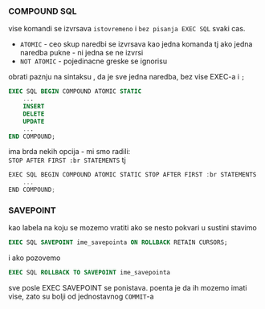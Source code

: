 ### COMPOUND SQL 
vise komandi se izvrsava `istovremeno` i `bez pisanja EXEC SQL` svaki cas. <br/>
* `ATOMIC` - ceo skup naredbi se izvrsava kao jedna komanda tj ako jedna naredba pukne - ni jedna se ne izvrsi
* `NOT ATOMIC` - pojedinacne greske se ignorisu

obrati paznju na sintaksu , da je sve jedna naredba, bez vise EXEC-a i `;`
```sql
EXEC SQL BEGIN COMPOUND ATOMIC STATIC
	... 
	INSERT
	DELETE
	UPDATE
	...
END COMPOUND;
```
ima brda nekih opcija - mi smo radili: <br/>
`STOP AFTER FIRST :br STATEMENTS` tj 

```c
EXEC SQL BEGIN COMPOUND ATOMIC STATIC STOP AFTER FIRST :br STATEMENTS
	...
END COMPOUND;

```
 
 
### SAVEPOINT

kao labela na koju se mozemo vratiti ako se nesto pokvari 
u sustini stavimo 
```sql
EXEC SQL SAVEPOINT ime_savepointa ON ROLLBACK RETAIN CURSORS;
```
i ako pozovemo
```sql
EXEC SQL ROLLBACK TO SAVEPOINT ime_savepointa
```
sve posle EXEC SAVEPOINT se ponistava.
 poenta je da ih mozemo imati vise, zato su bolji od jednostavnog `COMMIT`-a

